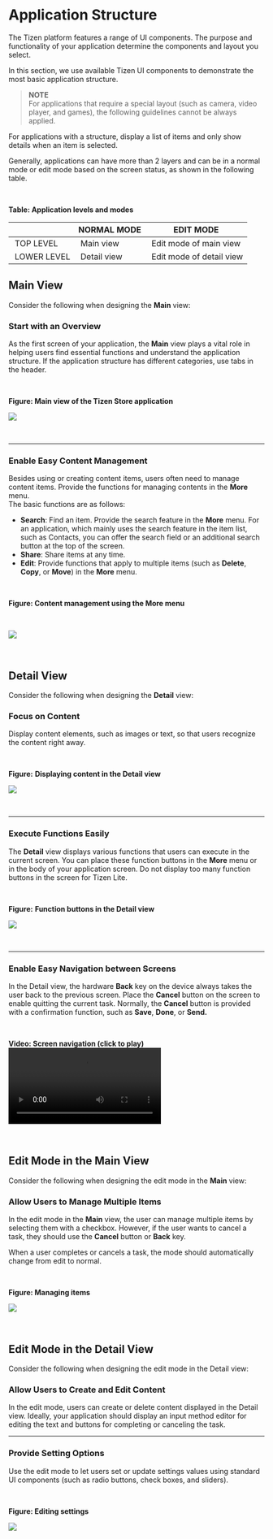 # Application Structure

The Tizen platform features a range of UI components. The purpose and functionality of your application determine the components and layout you select.

In this section, we use available Tizen UI components to demonstrate the most basic application structure.

> **NOTE**  
> For applications that require a special layout (such as camera, video player, and games), the following guidelines cannot be always applied.

For applications with a structure, display a list of items and only show details when an item is selected.

Generally, applications can have more than 2 layers and can be in a normal mode or edit mode based on the screen status, as shown in the following table.

 

**Table: Application levels and modes**

|                          | NORMAL MODE              | EDIT MODE                |
|--------------------------|--------------------------|--------------------------|
|  TOP LEVEL               |  Main view               |  Edit mode of main view  |
|  LOWER LEVEL             |  Detail view             |  Edit mode of detail view |


## Main View




Consider the following when designing the **Main** view:

### Start with an Overview

As the first screen of your application, the **Main** view plays a vital role in helping users find essential functions and understand the application structure. If the application structure has different categories, use tabs in the header.

 

**Figure: Main view of the Tizen Store application**

**![](media/01_application_structure_tizen_store_01.png)**

 



------------------------------------------------------------------------



### Enable Easy Content Management

Besides using or creating content items, users often need to manage content items. Provide the functions for managing contents in the **More** menu.\
The basic functions are as follows:

-   **Search**: Find an item. Provide the search feature in the **More** menu. For an application, which mainly uses the search feature in the item list, such as Contacts, you can offer the search field or an additional search button at the top of the screen.
-   **Share**: Share items at any time.
-   **Edit**: Provide functions that apply to multiple items (such as **Delete**, **Copy**, or **Move**) in the **More** menu.

 

**Figure: Content management using the More menu**

 

**![](media/02_applicationstructure_myfiles_01.png)**

 



## Detail View




Consider the following when designing the **Detail** view:

### Focus on Content

Display content elements, such as images or text, so that users recognize the content right away.

 

**Figure:** **Displaying content in the Detail view** 

![](media/applicationstructure_detail_view.png)

 



------------------------------------------------------------------------



### Execute Functions Easily

The **Detail** view displays various functions that users can execute in the current screen. You can place these function buttons in the **More** menu or in the body of your application screen. Do not display too many function buttons in the screen for Tizen Lite.

 

**Figure:** **Function buttons in the Detail view**

![](media/applicationstructure_function_buttons02.png)

 



------------------------------------------------------------------------



### Enable Easy Navigation between Screens

In the Detail view, the hardware **Back** key on the device always takes the user back to the previous screen. Place the **Cancel** button on the screen to enable quitting the current task. Normally, the **Cancel** button is provided with a confirmation function, such as **Save**, **Done**, or **Send.**

 

**Video: Screen navigation (click to play)**  
![](media/applicationstructure_01.mp4)



 



## Edit Mode in the Main View




Consider the following when designing the edit mode in the **Main** view:

### Allow Users to Manage Multiple Items

In the edit mode in the **Main** view, the user can manage multiple items by selecting them with a checkbox. However, if the user wants to cancel a task, they should use the **Cancel** button or **Back** key.

When a user completes or cancels a task, the mode should automatically change from edit to normal.

 

**Figure: Managing items**

**![](media/09_applicationstructure_contacts_04.png)**

 



## Edit Mode in the Detail View




Consider the following when designing the edit mode in the Detail view:

### Allow Users to Create and Edit Content

In the edit mode, users can create or delete content displayed in the Detail view. Ideally, your application should display an input method editor for editing the text and buttons for completing or canceling the task.



------------------------------------------------------------------------



### Provide Setting Options

Use the edit mode to let users set or update settings values using standard UI components (such as radio buttons, check boxes, and sliders).

 

**Figure: Editing settings**

![](media/10_applicationstructure_clock_02.png)
